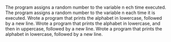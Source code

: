 The program assigns a random number to the variable n ech time executed.
The program assigns a random number to the variable n each time it is executed.
Wrote a program that prints the alphabet in lowercase, followed by a new line.
Wrote a program that prints the alphabet in lowercase, and then in uppercase, followed by a new line.
Wrote a program that prints the alphabet in lowercase, followed by a new line.

